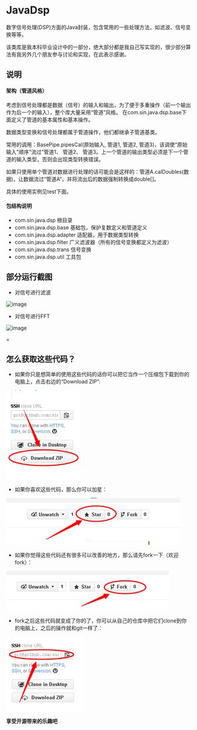 # JavaDsp


数字信号处理(DSP)方面的Java封装，包含常用的一些处理方法，如滤波、信号变换等等。

该类库是我本科毕业设计中的一部分，绝大部分都是我自己写实现的，很少部分算法有我另外几个朋友参与讨论和实现，在此表示感谢。


## 说明

#### 架构（管道风格）

考虑到信号处理都是数据（信号）的输入和输出，为了便于多重操作（前一个输出作为后一个的输入），整个库大量采用“管道”风格。
在com.sin.java.dsp.base下面定义了管道的基本属性和基本操作。

数据类型变换和信号处理都属于管道操作，他们都继承子管道基类。

常用的调用：BasePipe.pipesCal(原始输入, 管道1, 管道2, 管道3)，该调使“原始输入”顺序“流过”管道1、 管道2、 管道3。上一个管道的输出类型必须是下一个管道的输入类型，否则会出现类型转换错误。

如果只使用单个管道对数据进行处理的话可能会是这样的：管道A.calDoubles(数据)，让数据流过“管道A”，并将流出后的数据强制转换成double[]。

具体的使用实例见test下面。

#### 包结构说明

* com.sin.java.dsp 根目录
* com.sin.java.dsp.base 基础包，保护复数定义和管道定义
* com.sin.java.dsp.adapter 适配器，用于数据类型转换
* com.sin.java.dsp.filter 广义滤波器（所有的信号变换都定义为滤波）
* com.sin.java.dsp.trans 信号变换
* com.sin.java.dsp.util 工具包

## 部分运行截图

* 对信号进行滤波

![image](https://raw.githubusercontent.com/sintrb/JavaDsp/master/doc/screenshots/meanflt.png)

* 对信号进行FFT

![image](https://raw.githubusercontent.com/sintrb/JavaDsp/master/doc/screenshots/fft.png)


=

## 怎么获取这些代码？

* 如果你只是想简单的使用这些代码的话你可以把它当作一个压缩包下载到你的电脑上，点击右边的“Download ZIP”:

![image](https://raw.githubusercontent.com/sintrb/forgithub/master/img/screenshots/githubdownloadzip.png)


* 如果你喜欢这些代码，那么你可以加星：

![image](https://raw.githubusercontent.com/sintrb/forgithub/master/img/screenshots/githubstart.png)

* 如果你觉得这些代码还有很多可以改善的地方，那么请先fork一下（欢迎fork）：

![image](https://raw.githubusercontent.com/sintrb/forgithub/master/img/screenshots/githubfork.png)

* fork之后这些代码就变成了你的了，你可以从自己的仓库中把它们clone到你的电脑上，之后的操作就和git一样了：

![image](https://raw.githubusercontent.com/sintrb/forgithub/master/img/screenshots/githubsshclone.png)

**享受开源带来的乐趣吧**

 

